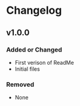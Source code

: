# Changelog

## v1.0.0

### Added or Changed
- First verison of ReadMe
- Initial files

### Removed
- None
